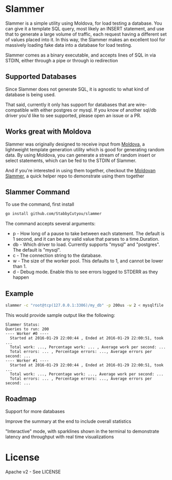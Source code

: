 # Slammer

Slammer is a simple utility using Moldova, for load testing a database. You can give it a template SQL query, most likely an INSERT
statement, and use that to generate a large volume of traffic, each request having a different set of values placed into it. In this way,
the Slammer makes an excellent tool for massively loading fake data into a database for load testing.

Slammer comes as a binary executable, and accepts lines of SQL in via STDIN, either through a pipe or through io redirection

## Supported Databases

Since Slammer does not generate SQL, it is agnostic to what kind of database is being used.

That said, currently it only has support for databases that are wire-compatible with either
postgres or mysql. If you know of another sql/db driver you'd like to see supported, please
open an issue or a PR.

## Works great with Moldova

Slammer was originally designed to receive input from [Moldova](https://github.com/StabbyCutyou/moldova), a lightweight
template generation utility which is good for generating random data. By using Moldova, you can generate a stream
of random insert or select statements, which can be fed to the STDIN of Slammer.

And if you're interested in using them together, checkout the [Moldovan Slammer](http://github.com/StabbyCutyou/moldovan_slammer), a quick helper repo to
demonstrate using them together

## Slammer Command

To use the command, first install

```bash
go install github.com/StabbyCutyou/slammer
```

The command accepts several arguments:

* p - How long of a pause to take between each statement. The default is 1 second, and it can be any valid value that parses to a time.Duration.
* db - Which driver to load. Currently supports "mysql" and "postgres". The default is "mysql".
* c - The connection string to the database.
* w - The size of the worker pool. This defaults to 1, and cannot be lower than 1.
* d - Debug mode. Enable this to see errors logged to STDERR as they happen

## Example

```bash
slammer -c "root@tcp(127.0.0.1:3306)/my_db" -p 200us -w 2 < mysqlfile
```

This would provide sample output like the following:

```
Slammer Status:
Queries to run: 200
---- Worker #0 ----
  Started at 2016-01-29 22:00:44 , Ended at 2016-01-29 22:00:51, took ...
  Total work: ..., Percentage work: ... , Average work per second: ...
  Total errors: ... , Percentage errors: ..., Average errors per second: ...
---- Worker #1 ----
  Started at 2016-01-29 22:00:44 , Ended at 2016-01-29 22:00:51, took ...
  Total work: ..., Percentage work: ..., Average work per second: ...
  Total errors: ... , Percentage errors: ..., Average errors per second: ...
```

## Roadmap

Support for more databases

Improve the summary at the end to include overall statistics

"Interactive" mode, with sparklines shown in the terminal to demonstrate latency
and throughput with real time visualizations

# License

Apache v2 - See LICENSE

